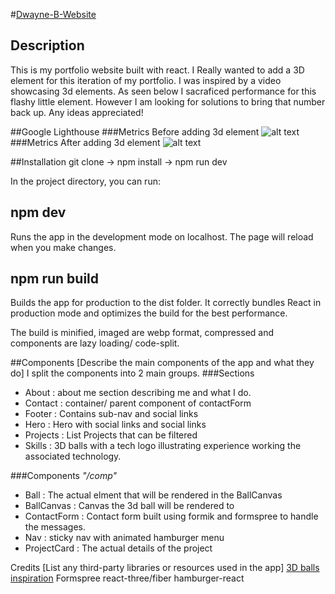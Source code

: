 #[Dwayne-B-Website](https://www.dwaynebynum.com/)
## Description
This is my portfolio website built with react. I Really wanted to add a 3D element for this iteration of my portfolio.
I was inspired by a video showcasing 3d elements. As seen below I sacraficed performance for this flashy little element. However I am looking for solutions to bring that number back up. Any ideas appreciated! 

##Google Lighthouse
###Metrics Before adding 3d element
![alt text](https://i.ibb.co/nj5nPCL/b4-3-D-website.png
)
###Metrics After adding 3d element
![alt text](https://i.ibb.co/RhhWDZ3/after-3d-website.png)


##Installation
git clone -> npm install -> npm run dev

In the project directory, you can run:

## npm dev
Runs the app in the development mode on localhost.
The page will reload when you make changes.
## npm run build
Builds the app for production to the dist folder.
It correctly bundles React in production mode 
and optimizes the build for the best performance.

The build is minified, imaged are webp format, compressed and components are lazy loading/ code-split.

##Components
[Describe the main components of the app and what they do]
I split the components into 2 main groups.
###Sections
- About : about me section describing me and what I do.
- Contact : container/ parent component of contactForm 
- Footer : Contains sub-nav and social links 
- Hero : Hero with social links and social links
- Projects : List Projects that can be filtered 
- Skills : 3D balls with a tech logo illustrating experience working the associated technology.

  
###Components *"/comp"*
- Ball : The actual elment that will be rendered in the BallCanvas
- BallCanvas : Canvas the 3d ball will be rendered to 
- ContactForm : Contact form built using formik and formspree to handle the messages.
- Nav : sticky nav with animated hamburger menu
- ProjectCard : The actual details of the project

Credits
[List any third-party libraries or resources used in the app]
[3D balls inspiration](https://www.youtube.com/watch?v=0fYi8SGA20k&t=6274s)
Formspree
react-three/fiber
hamburger-react



